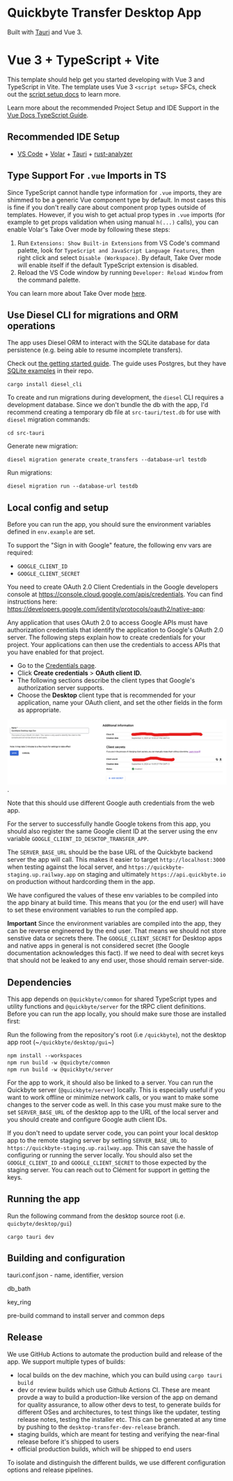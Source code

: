 # Quickbyte Transfer Desktop App

Built with [Tauri](https://tauri.dev) and Vue 3.

# Vue 3 + TypeScript + Vite

This template should help get you started developing with Vue 3 and TypeScript in Vite. The template uses Vue 3 `<script setup>` SFCs, check out the [script setup docs](https://v3.vuejs.org/api/sfc-script-setup.html#sfc-script-setup) to learn more.

Learn more about the recommended Project Setup and IDE Support in the [Vue Docs TypeScript Guide](https://vuejs.org/guide/typescript/overview.html#project-setup).

## Recommended IDE Setup

- [VS Code](https://code.visualstudio.com/) + [Volar](https://marketplace.visualstudio.com/items?itemName=Vue.volar) + [Tauri](https://marketplace.visualstudio.com/items?itemName=tauri-apps.tauri-vscode) + [rust-analyzer](https://marketplace.visualstudio.com/items?itemName=rust-lang.rust-analyzer)

## Type Support For `.vue` Imports in TS

Since TypeScript cannot handle type information for `.vue` imports, they are shimmed to be a generic Vue component type by default. In most cases this is fine if you don't really care about component prop types outside of templates. However, if you wish to get actual prop types in `.vue` imports (for example to get props validation when using manual `h(...)` calls), you can enable Volar's Take Over mode by following these steps:

1. Run `Extensions: Show Built-in Extensions` from VS Code's command palette, look for `TypeScript and JavaScript Language Features`, then right click and select `Disable (Workspace)`. By default, Take Over mode will enable itself if the default TypeScript extension is disabled.
2. Reload the VS Code window by running `Developer: Reload Window` from the command palette.

You can learn more about Take Over mode [here](https://github.com/johnsoncodehk/volar/discussions/471).

## Use Diesel CLI for migrations and ORM operations

The app uses Diesel ORM to interact with the SQLite database for data persistence (e.g. being able to resume incomplete transfers).

Check out [the getting started guide](https://diesel.rs/guides/getting-started). The guide uses Postgres, but they have [SQLite examples](https://github.com/diesel-rs/diesel/tree/2.2.x/examples/sqlite) in their repo.

```
cargo install diesel_cli
```

To create and run migrations during development, the `diesel` CLI requires a development database. Since we don't bundle the db with the app, I'd recommend creating a temporary db file at `src-tauri/test.db` for use with `diesel` migration commands:

```
cd src-tauri
```

Generate new migration:

```
diesel migration generate create_transfers --database-url testdb
```

Run migrations:

```
diesel migration run --database-url testdb
```

## Local config and setup

Before you can run the app, you should sure the environment variables defined in `env.example` are set.

To support the "Sign in with Google" feature, the following env vars are required:

- `GOOGLE_CLIENT_ID`
- `GOOGLE_CLIENT_SECRET`

You need to create OAuth 2.0 Client Credentials in the Google developers console at https://console.cloud.google.com/apis/credentials. You can find instructions here: https://developers.google.com/identity/protocols/oauth2/native-app:

Any application that uses OAuth 2.0 to access Google APIs must have authorization credentials that identify the application to Google's OAuth 2.0 server. The following steps explain how to create credentials for your project. Your applications can then use the credentials to access APIs that you have enabled for that project.

- Go to the [Credentials page](https://console.cloud.google.com/apis/credentials).
- Click **Create credentials** > **OAuth client ID.**
- The following sections describe the client types that Google's authorization server supports.
- Choose the **Desktop** client type that is recommended for your application, name your OAuth client, and set the other fields in the form as appropriate.

![Google OAuth Credentials details](./docs/images/google-auth-client-credentials.png).

Note that this should use different Google auth credentials from the web app.

For the server to successfully handle Google tokens from this app, you should also register the same Google client ID at the server using the env variable `GOOGLE_CLIENT_ID_DESKTOP_TRANSFER_APP`.

The `SERVER_BASE_URL` should be the base URL of the Quickbyte backend server the app will call. This makes it easier to target `http://localhost:3000` when testing against the local server, and `https://quickbyte-staging.up.railway.app` on staging and ultimately `https://api.quickbyte.io` on production without hardcording them in the app.

We have configured the values of these env variables to be compiled into the app binary at build time. This means that you (or the end user) will have to set these environment variables to run the compiled app.

**Important** Since the environment variables are compiled into the app, they can be reverse engineered by the end user. That means we should not store senstive data or secrets there. The `GOOGLE_CLIENT_SECRET` for Desktop apps and native apps in general is not considered secret (the Google documentation acknowledges this fact). If we need to deal with secret keys that should not be leaked to any end user, those should remain server-side.

## Dependencies

This app depends on `@quickbyte/common` for shared TypeScript types and utility functions and `@quickbyte/server` for the tRPC client definitions. Before you can run the app locally, you should make sure those are installed first:

Run the following from the repository's root (i.e `/quickbyte`), not the desktop app root (~`/quickbyte/desktop/gui`~)

```
npm install --workspaces
npm run build -w @quicbyte/common
npm run build -w @quickbyte/server
```

For the app to work, it should also be linked to a server. You can run the Quickbyte server (`@quickbyte/server`) locally. This is especially useful if you want to work offline or minimize network calls, or you want to make some changes to the server code as well. In this case you must make sure to the set `SERVER_BASE_URL` of the desktop app to the URL of the local server and you should create and configure Google auth client IDs.

If you don't need to update server code, you can point your local desktop app to the remote staging server by setting `SERVER_BASE_URL` to `https://quickbyte-staging.up.railway.app`. This can save the hassle of configuring or running the server locally. You should also set the `GOOGLE_CLIENT_ID` and `GOOGLE_CLIENT_SECRET` to those expected by the staging server. You can reach out to Clément for support in getting the keys.

## Running the app

Run the following command from the desktop source root (i.e. `quicbyte/desktop/gui`)

```
cargo tauri dev
```

## Building and configuration

tauri.conf.json - name, identifier, version

db_bath

key_ring

pre-build command to install server and common deps

## Release

We use GitHub Actions to automate the production build and release of the app. We support multiple types of builds:

- local builds on the dev machine, which you can build using `cargo tauri build`
- dev or review builds which use Github Actions CI. These are meant provde a way to build a production-like version of the app on demand for quality assurance, to allow other devs to test, to generate builds for different OSes and architectures, to test things like the updater, testing release notes, testing the installer etc. This can be generated at any time by pushing to the `desktop-transfer-dev-release` branch.
- staging builds, which are meant for testing and verifying the near-final release before it's shipped to users
- official production builds, which will be shipped to end users

To isolate and distinguish the different builds, we use different configuration options and release pipelines.
